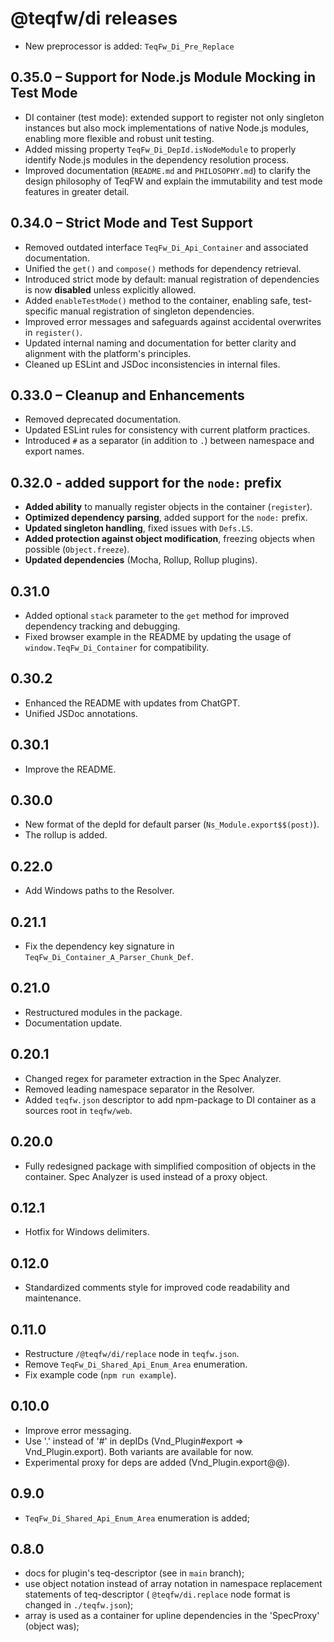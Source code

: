 # @teqfw/di releases

- New preprocessor is added: `TeqFw_Di_Pre_Replace`

## 0.35.0 – Support for Node.js Module Mocking in Test Mode

- DI container (test mode): extended support to register not only singleton instances but also mock implementations of
  native Node.js modules, enabling more flexible and robust unit testing.
- Added missing property `TeqFw_Di_DepId.isNodeModule` to properly identify Node.js modules in the dependency resolution
  process.
- Improved documentation (`README.md` and `PHILOSOPHY.md`) to clarify the design philosophy of TeqFW and explain the
  immutability and test mode features in greater detail.

## 0.34.0 – Strict Mode and Test Support

- Removed outdated interface `TeqFw_Di_Api_Container` and associated documentation.
- Unified the `get()` and `compose()` methods for dependency retrieval.
- Introduced strict mode by default: manual registration of dependencies is now **disabled** unless explicitly allowed.
- Added `enableTestMode()` method to the container, enabling safe, test-specific manual registration of singleton
  dependencies.
- Improved error messages and safeguards against accidental overwrites in `register()`.
- Updated internal naming and documentation for better clarity and alignment with the platform's principles.
- Cleaned up ESLint and JSDoc inconsistencies in internal files.

## 0.33.0 – Cleanup and Enhancements

- Removed deprecated documentation.
- Updated ESLint rules for consistency with current platform practices.
- Introduced `#` as a separator (in addition to `.`) between namespace and export names.

## 0.32.0 - added support for the `node:` prefix

- **Added ability** to manually register objects in the container (`register`).
- **Optimized dependency parsing**, added support for the `node:` prefix.
- **Updated singleton handling**, fixed issues with `Defs.LS`.
- **Added protection against object modification**, freezing objects when possible (`Object.freeze`).
- **Updated dependencies** (Mocha, Rollup, Rollup plugins).

## 0.31.0

* Added optional `stack` parameter to the `get` method for improved dependency tracking and debugging.
* Fixed browser example in the README by updating the usage of `window.TeqFw_Di_Container` for compatibility.

## 0.30.2

* Enhanced the README with updates from ChatGPT.
* Unified JSDoc annotations.

## 0.30.1

* Improve the README.

## 0.30.0

* New format of the depId for default parser (`Ns_Module.export$$(post)`).
* The rollup is added.

## 0.22.0

* Add Windows paths to the Resolver.

## 0.21.1

* Fix the dependency key signature in `TeqFw_Di_Container_A_Parser_Chunk_Def`.

## 0.21.0

* Restructured modules in the package.
* Documentation update.

## 0.20.1

* Changed regex for parameter extraction in the Spec Analyzer.
* Removed leading namespace separator in the Resolver.
* Added `teqfw.json` descriptor to add npm-package to DI container as a sources root in `teqfw/web`.

## 0.20.0

* Fully redesigned package with simplified composition of objects in the container. Spec Analyzer is used instead of a
  proxy object.

## 0.12.1

* Hotfix for Windows delimiters.

## 0.12.0

* Standardized comments style for improved code readability and maintenance.

## 0.11.0

* Restructure `/@teqfw/di/replace` node in `teqfw.json`.
* Remove `TeqFw_Di_Shared_Api_Enum_Area` enumeration.
* Fix example code (`npm run example`).

## 0.10.0

* Improve error messaging.
* Use '.' instead of '#' in depIDs (Vnd_Plugin#export => Vnd_Plugin.export). Both variants are available for now.
* Experimental proxy for deps are added (Vnd_Plugin.export@@).

## 0.9.0

* `TeqFw_Di_Shared_Api_Enum_Area` enumeration is added;

## 0.8.0

* docs for plugin's teq-descriptor (see in `main` branch);
* use object notation instead of array notation in namespace replacement statements of teq-descriptor (
  `@teqfw/di.replace` node format is changed in `./teqfw.json`);
* array is used as a container for upline dependencies in the 'SpecProxy' (object was);
